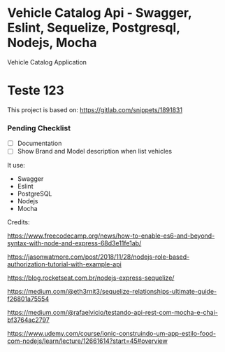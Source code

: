# Vehicle Catalog Api - Swagger, Eslint, Sequelize, Postgresql, Nodejs, Mocha
Vehicle Catalog Application
# Teste 123
This project is based on: https://gitlab.com/snippets/1891831

### Pending Checklist
- [ ] Documentation
- [ ] Show Brand and Model description when list vehicles

It use:
*  Swagger
*  Eslint
*  PostgreSQL
*  Nodejs
*  Mocha

Credits:

https://www.freecodecamp.org/news/how-to-enable-es6-and-beyond-syntax-with-node-and-express-68d3e11fe1ab/

https://jasonwatmore.com/post/2018/11/28/nodejs-role-based-authorization-tutorial-with-example-api

https://blog.rocketseat.com.br/nodejs-express-sequelize/

https://medium.com/@eth3rnit3/sequelize-relationships-ultimate-guide-f26801a75554

https://medium.com/@rafaelvicio/testando-api-rest-com-mocha-e-chai-bf3764ac2797

https://www.udemy.com/course/ionic-construindo-um-app-estilo-food-com-nodejs/learn/lecture/12661614?start=45#overview
